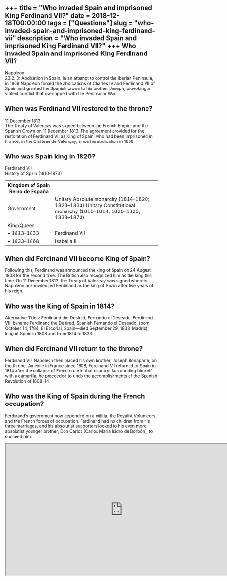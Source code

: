 +++
title = "Who invaded Spain and imprisoned King Ferdinand VII?"
date = 2018-12-18T00:00:00
tags = ["Questions"]
slug = "who-invaded-spain-and-imprisoned-king-ferdinand-vii"
description = "Who invaded Spain and imprisoned King Ferdinand VII?"
+++
Who invaded Spain and imprisoned King Ferdinand VII?
----------------------------------------------------

Napoleon  
23.2. 3: Abdication in Spain. In an attempt to control the Iberian Peninsula, in 1808 Napoleon forced the abdications of Charles IV and Ferdinand VII of Spain and granted the Spanish crown to his brother Joseph, provoking a violent conflict that overlapped with the Peninsular War.

When was Ferdinand VII restored to the throne?
----------------------------------------------

11 December 1813  
The Treaty of Valençay was signed between the French Empire and the Spanish Crown on 11 December 1813. The agreement provided for the restoration of Ferdinand VII as King of Spain, who had been imprisoned in France, in the Château de Valençay, since his abdication in 1808.

Who was Spain king in 1820?
---------------------------

Ferdinand VII  
History of Spain (1810–1873)

<table><tr><th>Kingdom of Spain Reino de España</th></tr><tr><td>Government</td><td>Unitary Absolute monarchy (1814–1820; 1823–1833) Unitary Constitutional monarchy (1810–1814; 1820–1823; 1833–1873)</td></tr><tr><td>King/Queen</td><td></td></tr><tr><td>• 1813–1833</td><td>Ferdinand VII</td></tr><tr><td>• 1833–1868</td><td>Isabella II</td></tr></table>

When did Ferdinand VII become King of Spain?
--------------------------------------------

Following this, Ferdinand was announced the king of Spain on 24 August 1808 for the second time. The British also recognized him as the king this time. On 11 December 1813, the Treaty of Valençay was signed wherein Napoleon acknowledged Ferdinand as the king of Spain after five years of his reign.

Who was the King of Spain in 1814?
----------------------------------

Alternative Titles: Ferdinand the Desired, Fernando el Deseado. Ferdinand VII, byname Ferdinand the Desired, Spanish Fernando el Deseado, (born October 14, 1784, El Escorial, Spain—died September 29, 1833, Madrid), king of Spain in 1808 and from 1814 to 1833.

When did Ferdinand VII return to the throne?
--------------------------------------------

Ferdinand VII. Napoleon then placed his own brother, Joseph Bonaparte, on the throne. An exile in France since 1808, Ferdinand VII returned to Spain in 1814 after the collapse of French rule in that country. Surrounding himself with a camarilla, he proceeded to undo the accomplishments of the Spanish Revolution of 1808–14.

Who was the King of Spain during the French occupation?
-------------------------------------------------------

Ferdinand’s government now depended on a militia, the Royalist Volunteers, and the French forces of occupation. Ferdinand had no children from his three marriages, and his absolutist supporters looked to his even more absolutist younger brother, Don Carlos (Carlos María Isidro de Borbón), to succeed him.

<iframe allow="accelerometer; autoplay; clipboard-write; encrypted-media; gyroscope; picture-in-picture" allowfullscreen="" class="__youtube_prefs__  epyt-is-override  no-lazyload" data-no-lazy="1" data-origheight="433" data-origwidth="770" data-skipgform_ajax_framebjll="" height="433" id="_ytid_76524" loading="lazy" src="https://www.youtube.com/embed/3bSDhvRO6Bk?enablejsapi=1&autoplay=0&cc_load_policy=0&cc_lang_pref=&iv_load_policy=1&loop=0&modestbranding=0&rel=1&fs=1&playsinline=0&autohide=2&theme=dark&color=red&controls=1&" title="YouTube player" width="770"></iframe>